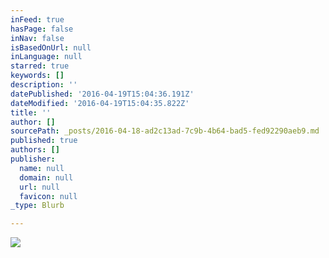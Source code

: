 ```yaml
---
inFeed: true
hasPage: false
inNav: false
isBasedOnUrl: null
inLanguage: null
starred: true
keywords: []
description: ''
datePublished: '2016-04-19T15:04:36.191Z'
dateModified: '2016-04-19T15:04:35.822Z'
title: ''
author: []
sourcePath: _posts/2016-04-18-ad2c13ad-7c9b-4b64-bad5-fed92290aeb9.md
published: true
authors: []
publisher:
  name: null
  domain: null
  url: null
  favicon: null
_type: Blurb

---
```

![](https://the-grid-user-content.s3-us-west-2.amazonaws.com/4d88323d-02a1-4792-b988-8de17429d013.gif)
